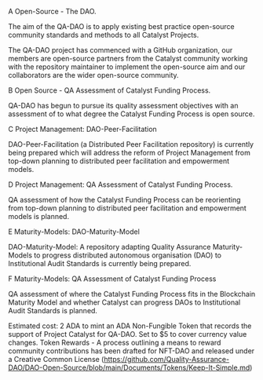 A Open-Source - The DAO.

The aim of the QA-DAO is to apply existing best practice open-source community standards and methods to all Catalyst Projects. 

The QA-DAO project has commenced with a GitHub organization, our members are open-source partners from the Catalyst community working with the repository maintainer to implement the open-source aim and our collaborators are the wider open-source community.

B Open Source - QA Assessment of Catalyst Funding Process.

QA-DAO has begun to pursue its quality assessment objectives with an assessment of to what degree the Catalyst Funding Process is open source.

C Project Management: DAO-Peer-Facilitation

DAO-Peer-Facilitation (a Distributed Peer Facilitation repository) is currently being prepared which will address the reform of Project Management from top-down planning to distributed peer facilitation and empowerment models.

D Project Management: QA Assessment of Catalyst Funding Process.

QA assessment of how the Catalyst Funding Process can be reorienting from top-down planning to distributed peer facilitation and empowerment models is planned.

E Maturity-Models: DAO-Maturity-Model

DAO-Maturity-Model: A repository adapting Quality Assurance Maturity-Models to progress distributed autonomous organisation (DAO) to Institutional Audit Standards is currently being prepared.

F Maturity-Models: QA Assessment of Catalyst Funding Process

QA assessment of where the Catalyst Funding Process fits in the Blockchain Maturity Model and whether Catalyst can progress DAOs to Institutional Audit Standards is planned.

Estimated cost: 2 ADA to mint an ADA Non-Fungible Token that records the support of Project Catalyst for QA-DAO. Set to $5 to cover currency value changes.
Token Rewards - A process outlining a means to reward community contributions has been drafted for NFT-DAO and released under a Creative Common License (https://github.com/Quality-Assurance-DAO/DAO-Open-Source/blob/main/Documents/Tokens/Keep-It-Simple.md)


